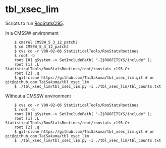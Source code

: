 tbl_xsec_lim
============

Scripts to run [RooStatsCl95](https://twiki.cern.ch/twiki/bin/view/CMS/RooStatsCl95).


In a CMSSW environment


        $ cmsrel CMSSW_5_3_12_patch2
        $ cd CMSSW_5_3_12_patch2
        $ cvs co -r V00-02-06 StatisticalTools/RooStatsRoutines
        $ root -b
        root [0] gSystem -> SetIncludePath( "-I$ROOFITSYS/include" );
        root [1] .L StatisticalTools/RooStatsRoutines/root/roostats_cl95.C+
        root [2] .q
        $ git-clone https://github.com/TaiSakuma/tbl_xsec_lim.git # or git@github.com:TaiSakuma/tbl_xsec_lim
        $ ./tbl_xsec_lim/tbl_xsec_lim.py -i ./tbl_xsec_lim/tbl_counts.txt


Without a CMSSW environment

        $ cvs co -r V00-02-06 StatisticalTools/RooStatsRoutines
        $ root -b
        root [0] gSystem -> SetIncludePath( "-I$ROOFITSYS/include" );
        root [1] .L StatisticalTools/RooStatsRoutines/root/roostats_cl95.C+
        root [2] .q
        $ git-clone https://github.com/TaiSakuma/tbl_xsec_lim.git # or git@github.com:TaiSakuma/tbl_xsec_lim
        $ ./tbl_xsec_lim/tbl_xsec_lim.py -i ./tbl_xsec_lim/tbl_counts.txt
